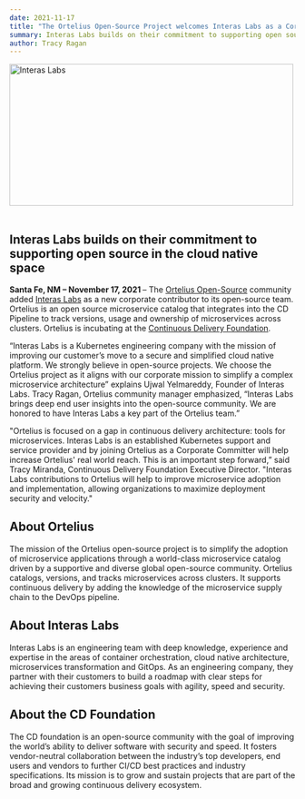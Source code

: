```yaml
---
date: 2021-11-17
title: "The Ortelius Open-Source Project welcomes Interas Labs as a Corporate Contributor"
summary: Interas Labs builds on their commitment to supporting open source in the cloud native space.
author: Tracy Ragan
---
```


<div class="col-center">
<img src="/images/InterasLabs.png" alt="Interas Labs" height="250px" width="500px" />
</div>
<br>

## Interas Labs builds on their commitment to supporting open source in the cloud native space

<strong>Santa Fe, NM – November 17, 2021 </strong>– The [Ortelius Open-Source](https://www.ortelius.io) community added [Interas Labs](https://www.interaslabs.com) as a new corporate contributor to its open-source team. Ortelius is an open source microservice catalog that integrates into the CD Pipeline to track versions, usage and ownership of microservices across clusters. Ortelius is incubating at the [Continuous Delivery Foundation](https://cd.foundation/).

“Interas Labs is a Kubernetes engineering company with the mission of improving our customer’s move to a secure and simplified cloud native platform. We strongly believe in open-source projects. We choose the Ortelius project as it aligns with our corporate mission to simplify a complex microservice architecture” explains Ujwal Yelmareddy, Founder of Interas Labs. Tracy Ragan, Ortelius community manager emphasized, “Interas Labs brings deep end user insights into the open-source community. We are honored to have Interas Labs a key part of the Ortelius team.”  

"Ortelius is focused on a gap in continuous delivery architecture: tools for microservices. Interas Labs is an established Kubernetes support and service provider and by joining Ortelius as a Corporate Committer will help increase Ortelius' real world reach. This is an important step forward,” said Tracy Miranda, Continuous Delivery Foundation Executive Director. "Interas Labs contributions to Ortelius will help to improve microservice adoption and implementation, allowing organizations to maximize deployment security and velocity."

## About Ortelius
The mission of the Ortelius open-source project is to simplify the adoption of microservice applications through a world-class microservice catalog driven by a supportive and diverse global open-source community. Ortelius catalogs, versions, and tracks microservices across clusters. It supports continuous delivery by adding the knowledge of the microservice supply chain to the DevOps pipeline.

## About Interas Labs                       	                     
Interas Labs is an engineering team with deep knowledge, experience and expertise in the areas of container orchestration, cloud native architecture, microservices transformation and GitOps. As an engineering company, they partner with their customers to build a roadmap with clear steps for achieving their customers business goals with agility, speed and security.

## About the CD Foundation
The CD foundation is an open-source community with the goal of improving the world’s ability to deliver software with security and speed.  It fosters vendor-neutral collaboration between the industry’s top developers, end users and vendors to further CI/CD best practices and industry specifications. Its mission is to grow and sustain projects that are part of the broad and growing continuous delivery ecosystem.             
